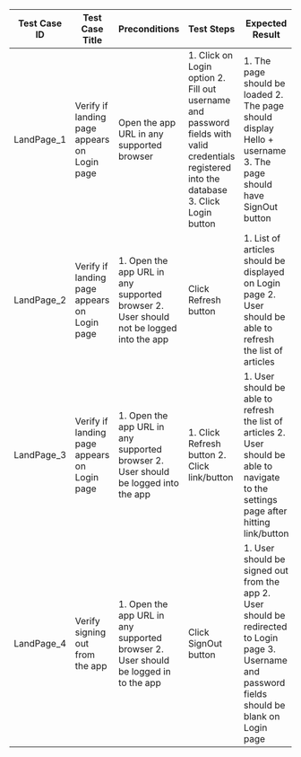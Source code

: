 | Test Case ID 	| Test Case Title                               	| Preconditions                                                                          	| Test Steps                                                                                                                                  	| Expected Result                                                                                                                                       	| Pass/Fail 	| Comments 	|
|--------------	|-----------------------------------------------	|----------------------------------------------------------------------------------------	|---------------------------------------------------------------------------------------------------------------------------------------------	|-------------------------------------------------------------------------------------------------------------------------------------------------------	|-----------	|----------	|
| LandPage_1   	| Verify if landing page  appears on Login page 	| Open the app URL in any supported browser                                              	| 1. Click on Login option 2. Fill out username and password fields with valid credentials registered into the database 3. Click Login button 	| 1. The page should be loaded 2. The page should display Hello + username 3. The page should have SignOut button                                       	|           	|          	|
| LandPage_2   	| Verify if landing page  appears on Login page 	| 1. Open the app URL in any supported browser 2. User should not be logged into the app 	| Click Refresh button                                                                                                                        	| 1. List of articles should be displayed  on Login page 2. User should be able to refresh the list of articles                                         	|           	|          	|
| LandPage_3   	| Verify if landing page appears on Login page  	| 1. Open the app URL in any supported browser 2. User should be logged into  the app    	| 1. Click Refresh button 2. Click link/button                                                                                                	| 1. User should be able to refresh the  list of articles 2. User should be able to navigate to  the settings page after hitting link/button            	|           	|          	|
| LandPage_4   	| Verify signing out from the  app              	| 1. Open the app URL in any supported browser 2. User should be logged in  to the app   	| Click SignOut button                                                                                                                        	| 1. User should be signed out from the  app 2. User should be redirected to Login  page 3. Username and password fields should  be blank on Login page 	|           	|          	|
